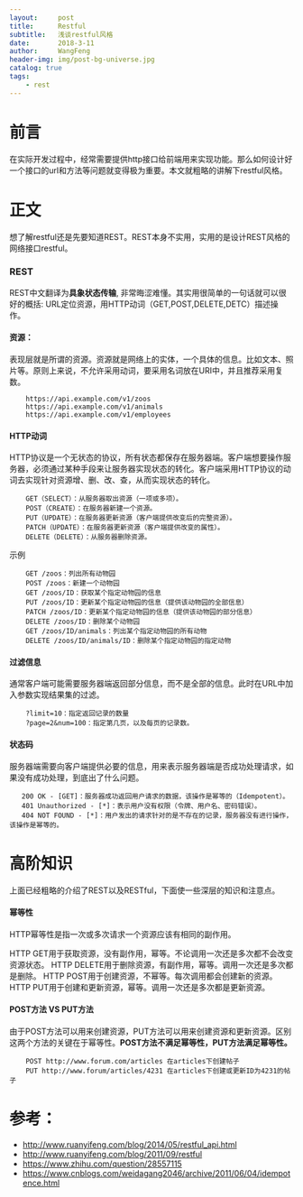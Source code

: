 ```yaml
---
layout:     post
title:      Restful
subtitle:   浅谈restful风格
date:       2018-3-11
author:     WangFeng
header-img: img/post-bg-universe.jpg
catalog: true
tags:
    - rest
---
```



# 前言

在实际开发过程中，经常需要提供http接口给前端用来实现功能。那么如何设计好一个接口的url和方法等问题就变得极为重要。本文就粗略的讲解下restful风格。


# 正文

想了解restful还是先要知道REST。REST本身不实用，实用的是设计REST风格的网络接口restful。

### REST

REST中文翻译为**具象状态传输**, 非常晦涩难懂。其实用很简单的一句话就可以很好的概括: URL定位资源，用HTTP动词（GET,POST,DELETE,DETC）描述操作。

#### 资源：

表现层就是所谓的资源。资源就是网络上的实体，一个具体的信息。比如文本、照片等。原则上来说，不允许采用动词，要采用名词放在URI中，并且推荐采用复数。

```restful
    https://api.example.com/v1/zoos
    https://api.example.com/v1/animals
    https://api.example.com/v1/employees
```

#### HTTP动词

HTTP协议是一个无状态的协议，所有状态都保存在服务器端。客户端想要操作服务器，必须通过某种手段来让服务器实现状态的转化。客户端采用HTTP协议的动词去实现针对资源增、删、改、查，从而实现状态的转化。

```restful
    GET（SELECT）：从服务器取出资源（一项或多项）。
    POST（CREATE）：在服务器新建一个资源。
    PUT（UPDATE）：在服务器更新资源（客户端提供改变后的完整资源）。
    PATCH（UPDATE）：在服务器更新资源（客户端提供改变的属性）。
    DELETE（DELETE）：从服务器删除资源。
```
示例
```restful
    GET /zoos：列出所有动物园
    POST /zoos：新建一个动物园
    GET /zoos/ID：获取某个指定动物园的信息
    PUT /zoos/ID：更新某个指定动物园的信息（提供该动物园的全部信息）
    PATCH /zoos/ID：更新某个指定动物园的信息（提供该动物园的部分信息）
    DELETE /zoos/ID：删除某个动物园
    GET /zoos/ID/animals：列出某个指定动物园的所有动物
    DELETE /zoos/ID/animals/ID：删除某个指定动物园的指定动物
```

#### 过滤信息

通常客户端可能需要服务器端返回部分信息，而不是全部的信息。此时在URL中加入参数实现结果集的过滤。

```restful
    ?limit=10：指定返回记录的数量
    ?page=2&num=100：指定第几页，以及每页的记录数。
```

#### 状态码

服务器端需要向客户端提供必要的信息，用来表示服务器端是否成功处理请求，如果没有成功处理，到底出了什么问题。

```http status code
   200 OK - [GET]：服务器成功返回用户请求的数据，该操作是幂等的（Idempotent）。
   401 Unauthorized - [*]：表示用户没有权限（令牌、用户名、密码错误）。
   404 NOT FOUND - [*]：用户发出的请求针对的是不存在的记录，服务器没有进行操作，该操作是幂等的。
```


# 高阶知识

上面已经粗略的介绍了REST以及RESTful，下面使一些深层的知识和注意点。

#### 幂等性

HTTP幂等性是指一次或多次请求一个资源应该有相同的副作用。

HTTP GET用于获取资源，没有副作用，幂等。不论调用一次还是多次都不会改变资源状态。
HTTP DELETE用于删除资源，有副作用，幂等。调用一次还是多次都是删除。
HTTP POST用于创建资源，不幂等。每次调用都会创建新的资源。
HTTP PUT用于创建和更新资源，幂等。调用一次还是多次都是更新资源。

#### POST方法 VS PUT方法

由于POST方法可以用来创建资源，PUT方法可以用来创建资源和更新资源。区别这两个方法的关键在于幂等性。**POST方法不满足幂等性，PUT方法满足幂等性。**

```POST VS PUT
    POST http://www.forum.com/articles 在articles下创建帖子
    PUT http://www.forum/articles/4231 在articles下创建或更新ID为4231的帖子
```

# 参考：

- http://www.ruanyifeng.com/blog/2014/05/restful_api.html
- http://www.ruanyifeng.com/blog/2011/09/restful
- https://www.zhihu.com/question/28557115
- https://www.cnblogs.com/weidagang2046/archive/2011/06/04/idempotence.html
